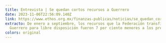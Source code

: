 ```yaml
---
title: Entrevista | Se quedan cortos recursos a Guerrero
date: 2023-11-06T22:56:09.140Z
link: https://www.ethos.org.mx/finanzas-publicas/noticias/se_quedan_cortos_recursos_a_guerrero
extracto: De enero a septiembre, los recursos que la Federación transfirió a
  Guerrero para libre disposición fueron 7 por ciento menores a los previstos.
colors: original
---
```

